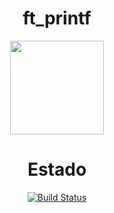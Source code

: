 <div align="center">
<h1>ft_printf</h1>
<img src="https://raw.githubusercontent.com/yowcloud/yowcloud-my-utils/main/badge_ft_printf_500px.png" style="width: 150px; height: 150px;">



# Estado
[![Build Status](https://img.shields.io/static/v1?label=Build%20Status&message=In%20progress&color=orange)](https://github.com/yowcloud/ft_printf)
</div>
